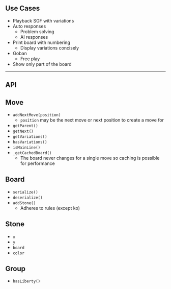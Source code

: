 Use Cases
---------
- Playback SGF with variations
- Auto responses
    - Problem solving
    - AI responses
- Print board with numbering
    - Display variations concisely
- Goban
    - Free play
- Show only part of the board

---

API
---

Move
----
- `addNextMove(position)`
    - `position` may be the next move or next position to create a move for
- `getParent()`
- `getNext()`
- `getVariations()`
- `hasVariations()`
- `isMainLine()`
- `_getCachedBoard()`
    - The board never changes for a single move so caching is possible for performance 

Board
-----
- `serialize()`
- `deserialize()`
- `addStone()`
    - Adheres to rules (except ko)

Stone
-----
- `x`
- `y`
- `board`
- `color`

Group
-----
- `hasLiberty()`
